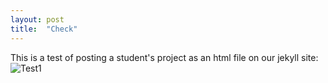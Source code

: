 ```yaml
---
layout: post
title:  "Check"
---
```

This is a test of posting a student's project as an html file on our jekyll site:
![Test1]({{base.url}}/assets/STEM7Q1.png)